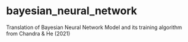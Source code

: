 # bayesian_neural_network
Translation of Bayesian Neural Network Model and its training algorithm from Chandra &amp; He (2021)
